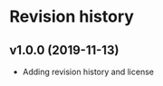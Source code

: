 Revision history
===================

v1.0.0 (2019-11-13)
-------------------

* Adding revision history and license
